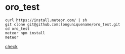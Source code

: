 # oro_test

```
curl https://install.meteor.com/ | sh
git clone git@github.com:longuniquename/oro_test.git
cd oro_test
meteor npm install
meteor
```
[check](http://localhost:3000/)
